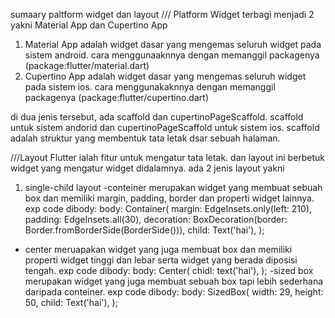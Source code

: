 sumaary paltform widget dan layout
///
Platform Widget
terbagi menjadi 2 yakni Material App dan Cupertino App

1. Material App adalah widget dasar yang mengemas seluruh widget pada sistem android. cara menggunaaknnya dengan memanggil packagenya
(package:flutter/material.dart)
2. Cupertino App adalah widget dasar yang mengemas seluruh widget pada sistem ios. cara menggunakaknnya dengan memanggil packagenya
(package:flutter/cupertino.dart)

di dua jenis tersebut, ada scaffold dan cupertinoPageScaffold.
scaffold untuk sistem andorid dan cupertinoPageScaffold untuk sistem ios.
scaffold adalah struktur yang membentuk tata letak dsar sebuah halaman.

///Layout Flutter
ialah fitur untuk mengatur tata letak. dan layout ini berbetuk widget yang mengatur widget didalamnya.
ada 2 jenis layout yakni
1. single-child layout
-conteiner
merupakan widget yang membuat sebuah box dan memiliki margin, padding, border dan properti widget lainnya.
exp code dibody:
body: Container(
        margin: EdgeInsets.only(left: 210),
        padding: EdgeInsets.all(30),
        decoration: BoxDecoration(border: Border.fromBorderSide(BorderSide())),
        child: Text('hai'),
      );
- center
meruapakan widget yang juga membuat box dan memiliki properti widget tinggi dan lebar serta widget yang berada diposisi tengah.
exp code dibody:
body: Center(
    chidl: text('hai'),
);
-sized box
merupakan widget yang juga membuat sebuah box tapi lebih sederhana daripada conteiner.
exp code dibody:
body: SizedBox(
    width: 29,
    height: 50,
    child: Text('hai'),
);




